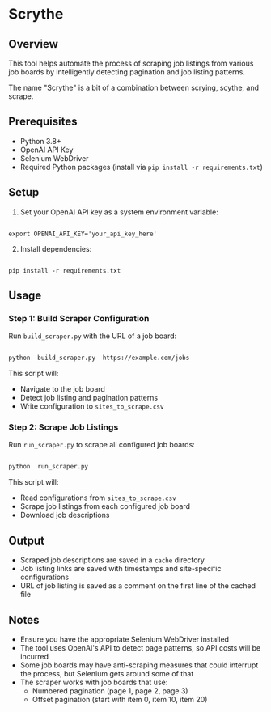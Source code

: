 
# Scrythe

## Overview

This tool helps automate the process of scraping job listings from various job boards by intelligently detecting pagination and job listing patterns.

The name "Scrythe" is a bit of a combination between scrying, scythe, and scrape.

## Prerequisites

- Python 3.8+
- OpenAI API Key
- Selenium WebDriver
- Required Python packages (install via `pip install -r requirements.txt`)

## Setup

1. Set your OpenAI API key as a system environment variable:

```

export OPENAI_API_KEY='your_api_key_here'

```

2. Install dependencies:

```

pip install -r requirements.txt

```

## Usage

### Step 1: Build Scraper Configuration

Run `build_scraper.py` with the URL of a job board:

```bash

python  build_scraper.py  https://example.com/jobs

```

This script will:

- Navigate to the job board
- Detect job listing and pagination patterns
- Write configuration to `sites_to_scrape.csv`

### Step 2: Scrape Job Listings

Run `run_scraper.py` to scrape all configured job boards:

```bash

python  run_scraper.py

```

This script will:

- Read configurations from `sites_to_scrape.csv`
- Scrape job listings from each configured job board
- Download job descriptions

## Output

- Scraped job descriptions are saved in a `cache` directory
- Job listing links are saved with timestamps and site-specific configurations
- URL of job listing is saved as a comment on the first line of the cached file

## Notes

- Ensure you have the appropriate Selenium WebDriver installed
- The tool uses OpenAI's API to detect page patterns, so API costs will be incurred
- Some job boards may have anti-scraping measures that could interrupt the process, but Selenium gets around some of that
- The scraper works with job boards that use:
	-   Numbered pagination (page 1, page 2, page 3)
	-   Offset pagination (start with item 0, item 10, item 20)